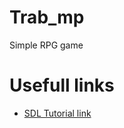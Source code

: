 # Trab_mp
Simple RPG game
# Usefull links
+ [SDL Tutorial link](http://lazyfoo.net/tutorials/SDL/)




